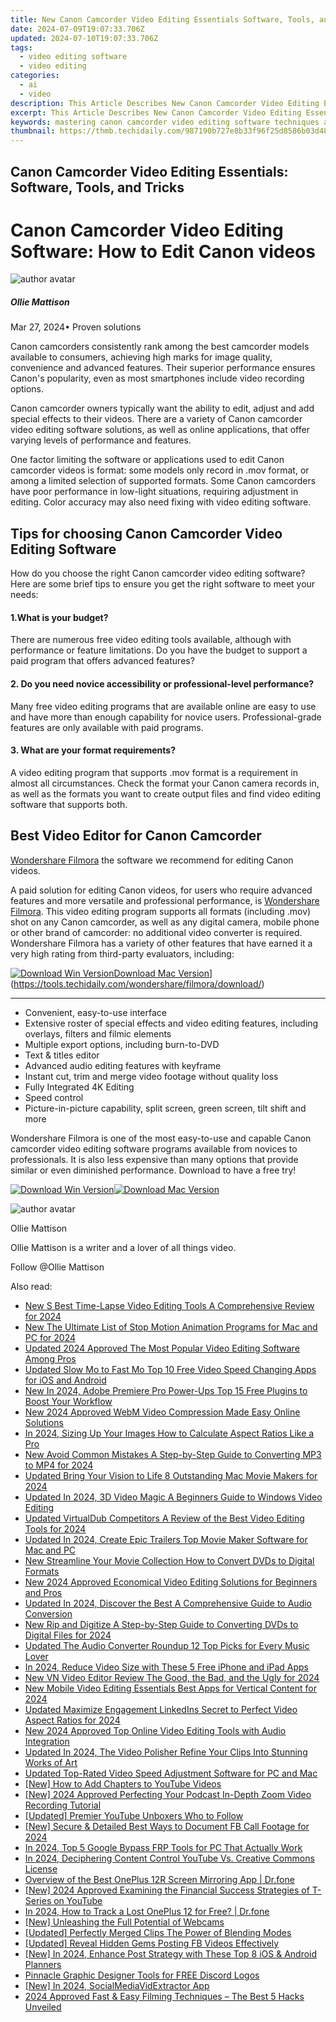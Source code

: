 ```yaml
---
title: New Canon Camcorder Video Editing Essentials Software, Tools, and Tricks for 2024
date: 2024-07-09T19:07:33.706Z
updated: 2024-07-10T19:07:33.706Z
tags: 
  - video editing software
  - video editing
categories: 
  - ai
  - video
description: This Article Describes New Canon Camcorder Video Editing Essentials Software, Tools, and Tricks for 2024
excerpt: This Article Describes New Canon Camcorder Video Editing Essentials Software, Tools, and Tricks for 2024
keywords: mastering canon camcorder video editing software techniques and more,from camcorder to cinema canon video editing tips and tricks,editing like a pro tips and tricks for sony camcorder video editors,best video editing software for musicians and content creators 2024,canon camcorder video editing essentials software tools and tricks,edit like a pro canon camcorder video editing software tutorials,canon camcorder video editing made easy tips tricks and software
thumbnail: https://thmb.techidaily.com/987190b727e8b33f96f25d8586b03d48b4e37202540f48c021987012cc7b2e2e.jpg
---
```


## Canon Camcorder Video Editing Essentials: Software, Tools, and Tricks

# Canon Camcorder Video Editing Software: How to Edit Canon videos

![author avatar](https://images.wondershare.com/filmora/article-images/ollie-mattison.jpg)

##### Ollie Mattison

 Mar 27, 2024• Proven solutions

Canon camcorders consistently rank among the best camcorder models available to consumers, achieving high marks for image quality, convenience and advanced features. Their superior performance ensures Canon's popularity, even as most smartphones include video recording options.

Canon camcorder owners typically want the ability to edit, adjust and add special effects to their videos. There are a variety of Canon camcorder video editing software solutions, as well as online applications, that offer varying levels of performance and features.

One factor limiting the software or applications used to edit Canon camcorder videos is format: some models only record in .mov format, or among a limited selection of supported formats. Some Canon camcorders have poor performance in low-light situations, requiring adjustment in editing. Color accuracy may also need fixing with video editing software.

## Tips for choosing Canon Camcorder Video Editing Software

How do you choose the right Canon camcorder video editing software? Here are some brief tips to ensure you get the right software to meet your needs:

#### 1.What is your budget?

There are numerous free video editing tools available, although with performance or feature limitations. Do you have the budget to support a paid program that offers advanced features?

#### 2\. Do you need novice accessibility or professional-level performance?

Many free video editing programs that are available online are easy to use and have more than enough capability for novice users. Professional-grade features are only available with paid programs.

#### 3\. What are your format requirements?

A video editing program that supports .mov format is a requirement in almost all circumstances. Check the format your Canon camera records in, as well as the formats you want to create output files and find video editing software that supports both.

## Best Video Editor for Canon Camcorder

[Wondershare Filmora](https://tools.techidaily.com/wondershare/filmora/download/) the software we recommend for editing Canon videos.

A paid solution for editing Canon videos, for users who require advanced features and more versatile and professional performance, is [Wondershare Filmora](https://tools.techidaily.com/wondershare/filmora/download/). This video editing program supports all formats (including .mov) shot on any Canon camcorder, as well as any digital camera, mobile phone or other brand of camcorder: no additional video converter is required. Wondershare Filmora has a variety of other features that have earned it a very high rating from third-party evaluators, including:

[![Download Win Version](https://images.wondershare.com/filmora/guide/download-btn-win.jpg)](https://tools.techidaily.com/wondershare/filmora/download/)[Download Mac Version](https://images.wondershare.com/filmora/guide/download-btn-mac.jpg)](https://tools.techidaily.com/wondershare/filmora/download/)

---

* Convenient, easy-to-use interface
* Extensive roster of special effects and video editing features, including overlays, filters and filmic elements
* Multiple export options, including burn-to-DVD
* Text & titles editor
* Advanced audio editing features with keyframe
* Instant cut, trim and merge video footage without quality loss
* Fully Integrated 4K Editing
* Speed control
* Picture-in-picture capability, split screen, green screen, tilt shift and more

Wondershare Filmora is one of the most easy-to-use and capable Canon camcorder video editing software programs available from novices to professionals. It is also less expensive than many options that provide similar or even diminished performance. Download to have a free try!

[![Download Win Version](https://images.wondershare.com/filmora/guide/download-btn-win.jpg)](https://tools.techidaily.com/wondershare/filmora/download/)[![Download Mac Version](https://images.wondershare.com/filmora/guide/download-btn-mac.jpg)](https://tools.techidaily.com/wondershare/filmora/download/)

![author avatar](https://images.wondershare.com/filmora/article-images/ollie-mattison.jpg)

Ollie Mattison

Ollie Mattison is a writer and a lover of all things video.

Follow @Ollie Mattison

<span class="atpl-alsoreadstyle">Also read:</span>
<div><ul>
<li><a href="https://ai-video-apps.techidaily.com/new-s-best-time-lapse-video-editing-tools-a-comprehensive-review-for-2024/"><u>New S Best Time-Lapse Video Editing Tools A Comprehensive Review for 2024</u></a></li>
<li><a href="https://ai-video-apps.techidaily.com/new-the-ultimate-list-of-stop-motion-animation-programs-for-mac-and-pc-for-2024/"><u>New The Ultimate List of Stop Motion Animation Programs for Mac and PC for 2024</u></a></li>
<li><a href="https://ai-video-apps.techidaily.com/updated-2024-approved-the-most-popular-video-editing-software-among-pros/"><u>Updated 2024 Approved The Most Popular Video Editing Software Among Pros</u></a></li>
<li><a href="https://ai-video-apps.techidaily.com/updated-slow-mo-to-fast-mo-top-10-free-video-speed-changing-apps-for-ios-and-android/"><u>Updated Slow Mo to Fast Mo Top 10 Free Video Speed Changing Apps for iOS and Android</u></a></li>
<li><a href="https://ai-video-apps.techidaily.com/new-in-2024-adobe-premiere-pro-power-ups-top-15-free-plugins-to-boost-your-workflow/"><u>New In 2024, Adobe Premiere Pro Power-Ups Top 15 Free Plugins to Boost Your Workflow</u></a></li>
<li><a href="https://ai-video-apps.techidaily.com/new-2024-approved-webm-video-compression-made-easy-online-solutions/"><u>New 2024 Approved WebM Video Compression Made Easy Online Solutions</u></a></li>
<li><a href="https://ai-video-apps.techidaily.com/in-2024-sizing-up-your-images-how-to-calculate-aspect-ratios-like-a-pro/"><u>In 2024, Sizing Up Your Images How to Calculate Aspect Ratios Like a Pro</u></a></li>
<li><a href="https://ai-video-apps.techidaily.com/new-avoid-common-mistakes-a-step-by-step-guide-to-converting-mp3-to-mp4-for-2024/"><u>New Avoid Common Mistakes A Step-by-Step Guide to Converting MP3 to MP4 for 2024</u></a></li>
<li><a href="https://ai-video-apps.techidaily.com/updated-bring-your-vision-to-life-8-outstanding-mac-movie-makers-for-2024/"><u>Updated Bring Your Vision to Life 8 Outstanding Mac Movie Makers for 2024</u></a></li>
<li><a href="https://ai-video-apps.techidaily.com/updated-in-2024-3d-video-magic-a-beginners-guide-to-windows-video-editing/"><u>Updated In 2024, 3D Video Magic A Beginners Guide to Windows Video Editing</u></a></li>
<li><a href="https://ai-video-apps.techidaily.com/updated-virtualdub-competitors-a-review-of-the-best-video-editing-tools-for-2024/"><u>Updated VirtualDub Competitors A Review of the Best Video Editing Tools for 2024</u></a></li>
<li><a href="https://ai-video-apps.techidaily.com/updated-in-2024-create-epic-trailers-top-movie-maker-software-for-mac-and-pc/"><u>Updated In 2024, Create Epic Trailers Top Movie Maker Software for Mac and PC</u></a></li>
<li><a href="https://ai-video-apps.techidaily.com/new-streamline-your-movie-collection-how-to-convert-dvds-to-digital-formats/"><u>New Streamline Your Movie Collection How to Convert DVDs to Digital Formats</u></a></li>
<li><a href="https://ai-video-apps.techidaily.com/new-2024-approved-economical-video-editing-solutions-for-beginners-and-pros/"><u>New 2024 Approved Economical Video Editing Solutions for Beginners and Pros</u></a></li>
<li><a href="https://ai-video-apps.techidaily.com/updated-in-2024-discover-the-best-a-comprehensive-guide-to-audio-conversion/"><u>Updated In 2024, Discover the Best A Comprehensive Guide to Audio Conversion</u></a></li>
<li><a href="https://ai-video-apps.techidaily.com/new-rip-and-digitize-a-step-by-step-guide-to-converting-dvds-to-digital-files-for-2024/"><u>New Rip and Digitize A Step-by-Step Guide to Converting DVDs to Digital Files for 2024</u></a></li>
<li><a href="https://ai-video-apps.techidaily.com/updated-the-audio-converter-roundup-12-top-picks-for-every-music-lover/"><u>Updated The Audio Converter Roundup 12 Top Picks for Every Music Lover</u></a></li>
<li><a href="https://ai-video-apps.techidaily.com/in-2024-reduce-video-size-with-these-5-free-iphone-and-ipad-apps/"><u>In 2024, Reduce Video Size with These 5 Free iPhone and iPad Apps</u></a></li>
<li><a href="https://ai-video-apps.techidaily.com/new-vn-video-editor-review-the-good-the-bad-and-the-ugly-for-2024/"><u>New VN Video Editor Review The Good, the Bad, and the Ugly for 2024</u></a></li>
<li><a href="https://ai-video-apps.techidaily.com/new-mobile-video-editing-essentials-best-apps-for-vertical-content-for-2024/"><u>New Mobile Video Editing Essentials Best Apps for Vertical Content for 2024</u></a></li>
<li><a href="https://ai-video-apps.techidaily.com/updated-maximize-engagement-linkedins-secret-to-perfect-video-aspect-ratios-for-2024/"><u>Updated Maximize Engagement LinkedIns Secret to Perfect Video Aspect Ratios for 2024</u></a></li>
<li><a href="https://ai-video-apps.techidaily.com/new-2024-approved-top-online-video-editing-tools-with-audio-integration/"><u>New 2024 Approved Top Online Video Editing Tools with Audio Integration</u></a></li>
<li><a href="https://ai-video-apps.techidaily.com/updated-in-2024-the-video-polisher-refine-your-clips-into-stunning-works-of-art/"><u>Updated In 2024, The Video Polisher Refine Your Clips Into Stunning Works of Art</u></a></li>
<li><a href="https://ai-video-apps.techidaily.com/updated-top-rated-video-speed-adjustment-software-for-pc-and-mac/"><u>Updated Top-Rated Video Speed Adjustment Software for PC and Mac</u></a></li>
<li><a href="https://youtube-stream.techidaily.com/new-how-to-add-chapters-to-youtube-videos/"><u>[New] How to Add Chapters to YouTube Videos</u></a></li>
<li><a href="https://screen-mirroring-recording.techidaily.com/new-2024-approved-perfecting-your-podcast-in-depth-zoom-video-recording-tutorial/"><u>[New] 2024 Approved  Perfecting Your Podcast  In-Depth Zoom Video Recording Tutorial</u></a></li>
<li><a href="https://extra-guidance.techidaily.com/updated-premier-youtube-unboxers-who-to-follow/"><u>[Updated] Premier YouTube Unboxers  Who to Follow</u></a></li>
<li><a href="https://facebook-video-content.techidaily.com/new-secure-and-detailed-best-ways-to-document-fb-call-footage-for-2024/"><u>[New] Secure & Detailed  Best Ways to Document FB Call Footage for 2024</u></a></li>
<li><a href="https://bypass-frp.techidaily.com/in-2024-top-5-google-bypass-frp-tools-for-pc-that-actually-work-by-drfone-android/"><u>In 2024, Top 5 Google Bypass FRP Tools for PC That Actually Work</u></a></li>
<li><a href="https://youtube-sure.techidaily.com/24-deciphering-content-control-youtube-vs-creative-commons-license/"><u>In 2024, Deciphering Content Control  YouTube Vs. Creative Commons License</u></a></li>
<li><a href="https://screen-mirror.techidaily.com/overview-of-the-best-oneplus-12r-screen-mirroring-app-drfone-by-drfone-android/"><u>Overview of the Best OnePlus 12R Screen Mirroring App | Dr.fone</u></a></li>
<li><a href="https://facebook-video-share.techidaily.com/new-2024-approved-examining-the-financial-success-strategies-of-t-series-on-youtube/"><u>[New] 2024 Approved  Examining the Financial Success Strategies of T-Series on YouTube</u></a></li>
<li><a href="https://android-location-track.techidaily.com/in-2024-how-to-track-a-lost-oneplus-12-for-free-drfone-by-drfone-virtual-android/"><u>In 2024, How to Track a Lost OnePlus 12 for Free? | Dr.fone</u></a></li>
<li><a href="https://digital-screen-recording.techidaily.com/new-unleashing-the-full-potential-of-webcams/"><u>[New] Unleashing the Full Potential of Webcams</u></a></li>
<li><a href="https://video-screen-grab.techidaily.com/updated-perfectly-merged-clips-the-power-of-blending-modes/"><u>[Updated] Perfectly Merged Clips  The Power of Blending Modes</u></a></li>
<li><a href="https://facebook-video-recording.techidaily.com/updated-reveal-hidden-gems-posting-fb-videos-effectively/"><u>[Updated] Reveal Hidden Gems  Posting FB Videos Effectively</u></a></li>
<li><a href="https://instagram-clips.techidaily.com/new-in-2024-enhance-post-strategy-with-these-top-8-ios-and-android-planners/"><u>[New] In 2024, Enhance Post Strategy with These Top 8 iOS & Android Planners</u></a></li>
<li><a href="https://discord-videos.techidaily.com/pinnacle-graphic-designer-tools-for-free-discord-logos/"><u>Pinnacle Graphic Designer Tools for FREE Discord Logos</u></a></li>
<li><a href="https://facebook-video-files.techidaily.com/new-in-2024-socialmediavidextractor-app/"><u>[New] In 2024, SocialMediaVidExtractor App</u></a></li>
<li><a href="https://some-knowledge.techidaily.com/2024-approved-fast-and-easy-filming-techniques-the-best-5-hacks-unveiled/"><u>2024 Approved  Fast & Easy Filming Techniques – The Best 5 Hacks Unveiled</u></a></li>
</ul></div>

<ins class="adsbygoogle"
      style="display:block"
      data-ad-client="ca-pub-7571918770474297"
      data-ad-slot="8358498916"
      data-ad-format="auto"
      data-full-width-responsive="true"></ins>